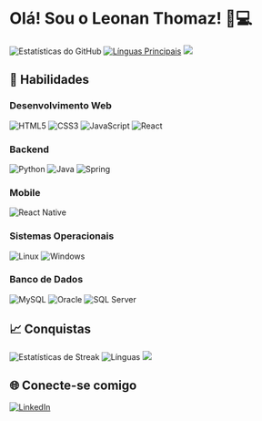 # Olá! Sou o Leonan Thomaz! 🚀💻

![Estatísticas do GitHub](https://github-readme-stats.vercel.app/api?username=leonanthomaz&show_icons=true&theme=radical)
[![Línguas Principais](https://github-readme-stats.vercel.app/api/top-langs/?username=leonanthomaz&layout=compact&theme=radical)](https://github.com/leonanthomaz/github-readme-stats)
[![](https://activity-graph.herokuapp.com/graph?username=leonanthomaz&theme=react-dark)](https://github.com/leonanthomaz/github-readme-stats)

## 🚀 Habilidades

### Desenvolvimento Web
![HTML5](https://img.shields.io/badge/HTML5-E34F26?style=for-the-badge&logo=html5&logoColor=white)
![CSS3](https://img.shields.io/badge/CSS3-1572B6?style=for-the-badge&logo=css3&logoColor=white)
![JavaScript](https://img.shields.io/badge/JavaScript-F7DF1E?style=for-the-badge&logo=javascript&logoColor=black)
![React](https://img.shields.io/badge/React-20232A?style=for-the-badge&logo=react&logoColor=61DAFB)

### Backend
![Python](https://img.shields.io/badge/Python-3776AB?style=for-the-badge&logo=python&logoColor=white)
![Java](https://img.shields.io/badge/Java-ED8B00?style=for-the-badge&logo=openjdk&logoColor=white)
![Spring](https://img.shields.io/badge/Spring-6DB33F?style=for-the-badge&logo=spring&logoColor=white)

### Mobile
![React Native](https://img.shields.io/badge/React_Native-20232A?style=for-the-badge&logo=react&logoColor=61DAFB)

### Sistemas Operacionais
![Linux](https://img.shields.io/badge/Linux-FCC624?style=for-the-badge&logo=linux&logoColor=black)
![Windows](https://img.shields.io/badge/Windows-0078D6?style=for-the-badge&logo=windows&logoColor=white)

### Banco de Dados
![MySQL](https://img.shields.io/badge/MySQL-00000F?style=for-the-badge&logo=mysql&logoColor=white)
![Oracle](https://img.shields.io/badge/Oracle-F80000?style=for-the-badge&logo=oracle&logoColor=black)
![SQL Server](https://img.shields.io/badge/Microsoft_SQL_Server-CC2927?style=for-the-badge&logo=microsoft%20sql%20server&logoColor=white)

## 📈 Conquistas
![Estatísticas de Streak](https://streak-stats.demolab.com?user=leonanthomaz&theme=dark&hide_border=true)
![Línguas](https://github-readme-stats.vercel.app/api/top-langs/?username=leonanthomaz&theme=dark&hide_border=true&langs_count=6)
![](https://wakatime.com/badge/user/4b80ef43-6d56-49b1-a0b6-700764c50b77.svg)

## 🌐 Conecte-se comigo
[![LinkedIn](https://img.shields.io/badge/LinkedIn-0A66C2?style=for-the-badge&logo=linkedin&logoColor=white)](https://www.linkedin.com/in/leonanthomaz/)

